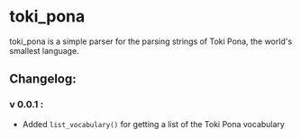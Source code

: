 # toki_pona
toki_pona is a simple parser for the parsing strings of Toki Pona, the world's
smallest language.


## Changelog:

### v 0.0.1 :

* Added ```list_vocabulary()``` for getting a list of the Toki Pona vocabulary
